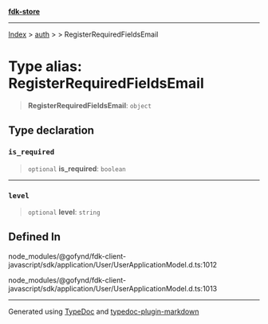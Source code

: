 [**fdk-store**](../../../README.md)
***

[Index](../../../API.md) > [auth](../../README.md) > [<internal>](../README.md) > RegisterRequiredFieldsEmail

# Type alias: RegisterRequiredFieldsEmail

> **RegisterRequiredFieldsEmail**: `object`

## Type declaration

### `is_required`

> `optional` **is\_required**: `boolean`

***

### `level`

> `optional` **level**: `string`

## Defined In

node\_modules/@gofynd/fdk-client-javascript/sdk/application/User/UserApplicationModel.d.ts:1012

node\_modules/@gofynd/fdk-client-javascript/sdk/application/User/UserApplicationModel.d.ts:1013

***
Generated using [TypeDoc](https://typedoc.org/) and [typedoc-plugin-markdown](https://www.npmjs.com/package/typedoc-plugin-markdown)
